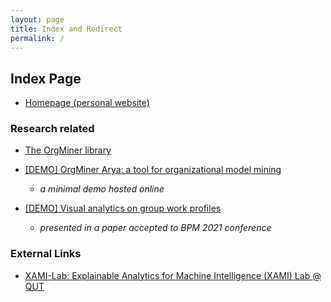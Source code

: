 ```yaml
---
layout: page
title: Index and Redirect
permalink: /
---
```


## Index Page

* [Homepage (personal website)](../)

### Research related

* [The OrgMiner library](./orgminer)

* [[DEMO] OrgMiner Arya: a tool for organizational model mining](./arya)
  * *a minimal demo hosted online*

* [[DEMO] Visual analytics on group work profiles](./gwp)
  * *presented in a paper accepted to BPM 2021 conference*

### External Links

* [XAMI-Lab: Explainable Analytics for Machine Intelligence (XAMI) Lab @ QUT](https://www.xami-lab.org/)
